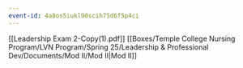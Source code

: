 ```yaml
---
event-id: 4a8os5iukl90scih75d6f5p4ci
---
```

[[Leadership Exam 2-Copy(1).pdf]]
[[Boxes/Temple College Nursing Program/LVN Program/Spring 25/Leadership & Professional Dev/Documents/Mod II/Mod II|Mod II]]
